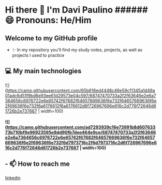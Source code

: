 # Hi there 👋 I'm Davi Paulino ###### 😄 Pronouns: He/Him
## Welcome to my GitHub profile

- ✨ In my repository you'll find my study notes, projects, as well as projects I used to practice

## :computer: My main technologies
 ![](https://camo.githubusercontent.com/65b616ed4448c46e59c11345a1d49a01adc6d51f9bd6e93ee61d29573e04c597/68747470733a2f2f63646e2e6a7364656c6976722e6e65742f67682f64657669636f6e732f64657669636f6e2f69636f6e732f6a6176612f6a6176612d6f726967696e616c2d776f72646d61726b2e737667 | width=100)
#### ![](https://camo.githubusercontent.com/ad7293939c16e73991b8d60763373b710bf9e96923595e8dd90fb7dee464e9ce/68747470733a2f2f63646e2e6a7364656c6976722e6e65742f67682f64657669636f6e732f64657669636f6e2f69636f6e732f6d7973716c2f6d7973716c2d6f726967696e616c2d776f72646d61726b2e737667 | width=100)


## - 📫 How to reach me
[linkedin](https://www.linkedin.com/in/davi-paulino-mota-abb66b245/)

